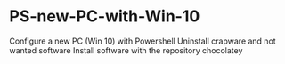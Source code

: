 # PS-new-PC-with-Win-10
Configure a new PC (Win 10) with Powershell
Uninstall crapware and not wanted software
Install software with the repository chocolatey
